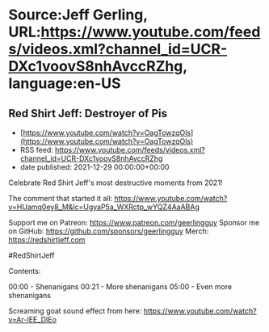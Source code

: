 # Source:Jeff Gerling, URL:https://www.youtube.com/feeds/videos.xml?channel_id=UCR-DXc1voovS8nhAvccRZhg, language:en-US

## Red Shirt Jeff: Destroyer of Pis
 - [https://www.youtube.com/watch?v=OagTowzqOls](https://www.youtube.com/watch?v=OagTowzqOls)
 - RSS feed: https://www.youtube.com/feeds/videos.xml?channel_id=UCR-DXc1voovS8nhAvccRZhg
 - date published: 2021-12-29 00:00:00+00:00

Celebrate Red Shirt Jeff's most destructive moments from 2021!

The comment that started it all: https://www.youtube.com/watch?v=HUamq0ey8_M&lc=UgyaP5a_WXRctp_wYQZ4AaABAg

Support me on Patreon: https://www.patreon.com/geerlingguy
Sponsor me on GitHub: https://github.com/sponsors/geerlingguy
Merch: https://redshirtjeff.com

#RedShirtJeff

Contents:

00:00 - Shenanigans
00:21 - More shenanigans
05:00 - Even more shenanigans

Screaming goat sound effect from here: https://www.youtube.com/watch?v=Ar-IEE_DIEo

